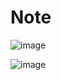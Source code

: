 # Note

![image](https://github.com/PINTO0309/PINTO_model_zoo/assets/33194443/4992e68b-62e8-4736-9bb0-6c23397ebff0)

![image](https://github.com/PINTO0309/PINTO_model_zoo/assets/33194443/2bb6a243-e56a-48e2-b930-724d501e72ea)

